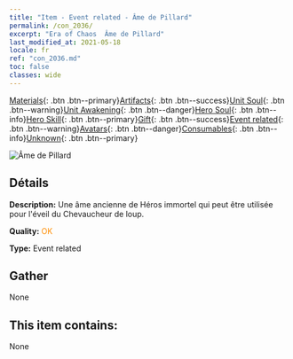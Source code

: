 ```yaml
---
title: "Item - Event related - Âme de Pillard"
permalink: /con_2036/
excerpt: "Era of Chaos  Âme de Pillard"
last_modified_at: 2021-05-18
locale: fr
ref: "con_2036.md"
toc: false
classes: wide
---
```

 [Materials](/ItemsFR/){: .btn .btn--primary}[Artifacts](/ItemsFR/Artifacts/){: .btn .btn--success}[Unit Soul](/ItemsFR/UnitSoul/){: .btn .btn--warning}[Unit Awakening](/ItemsFR/UnitAwakening/){: .btn .btn--danger}[Hero Soul](/ItemsFR/HeroSoul/){: .btn .btn--info}[Hero Skill](/ItemsFR/HeroSkill/){: .btn .btn--primary}[Gift](/ItemsFR/Gift/){: .btn .btn--success}[Event related](/ItemsFR/Events/){: .btn .btn--warning}[Avatars](/ItemsFR/Avatars/){: .btn .btn--danger}[Consumables](/ItemsFR/Consumables/){: .btn .btn--info}[Unknown](/ItemsFR/Unknown/){: .btn .btn--primary}

 ![Âme de Pillard](/images/t/juexing_402.png)

## Détails
 **Description:** Une âme ancienne de Héros immortel qui peut être utilisée pour l'éveil du Chevaucheur de loup.

 **Quality:** <span style="color: #FF8C00">OK</span>

 **Type:** Event related

## Gather

  None

## This item contains:

  None

